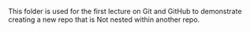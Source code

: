This folder is used for the first lecture on Git and GitHub to demonstrate creating a new repo that is Not nested within another repo.

